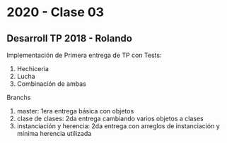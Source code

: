 # 2020 - Clase 03
## Desarroll TP 2018 - Rolando

Implementación de Primera entrega de TP con Tests:
1. Hechiceria
2. Lucha
3. Combinación de ambas

Branchs
1. master: 1era entrega básica con objetos
2. clase de clases: 2da entrega cambiando varios objetos a clases 
3. instanciación y herencia: 2da entrega con arreglos de instanciación y mínima herencia utilizada
